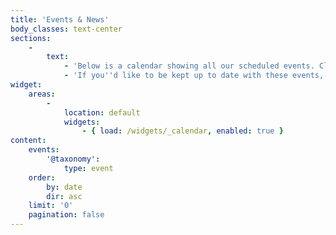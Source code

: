 ```yaml
---
title: 'Events & News'
body_classes: text-center
sections:
    -
        text:
            - 'Below is a calendar showing all our scheduled events. Click on an event to view more information.'
            - 'If you''d like to be kept up to date with these events, you may want to [subscribe to our newsletter](/events/newsletter).'
widget:
    areas:
        -
            location: default
            widgets:
                - { load: /widgets/_calendar, enabled: true }
content:
    events:
        '@taxonomy':
            type: event
    order:
        by: date
        dir: asc
    limit: '0'
    pagination: false
---
```


